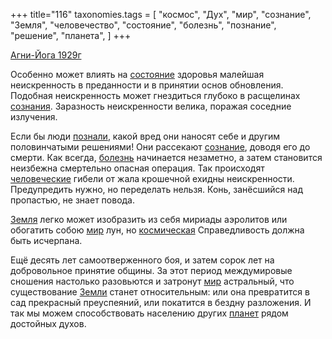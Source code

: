 +++
title="116"
taxonomies.tags = [
 "космос",
 "Дух",
 "мир",
 "сознание",
 "Земля",
 "человечество",
 "состояние",
 "болезнь",
 "познание",
 "решение",
 "планета",
]
+++

[Агни-Йога 1929г](/agni/1929)

Особенно может влиять на [состояние](/tags/состояние) здоровья малейшая неискренность в преданности и в принятии основ обновления. Подобная неискренность может гнездиться глубоко в расщелинах [сознания](/tags/сознание). Заразность неискренности велика, поражая соседние излучения.   

Если бы люди [познали](/tags/познание), какой вред они наносят себе и другим половинчатыми решениями! Они рассекают [сознание](/tags/сознание), доводя его до смерти. Как всегда, [болезнь](/tags/болезнь) начинается незаметно, а затем становится неизбежна смертельно опасная операция. Так происходят [человеческие](/tags/человечество) гибели от жала крошечной ехидны неискренности. Предупредить нужно, но переделать нельзя. Конь, занёсшийся над пропастью, не знает повода.   

[Земля](/tags/Земля) легко может изобразить из себя мириады аэролитов или обогатить собою [мир](/tags/мир) лун, но [космическая](/tags/космос) Справедливость должна быть исчерпана.   

Ещё десять лет самоотверженного боя, и затем сорок лет на добровольное принятие общины. За этот период междумировые сношения настолько разовьются и затронут [мир](/tags/мир) астральный, что существование [Земли](/tags/Земля) станет относительным: или она превратится в сад прекрасный преуспеяний, или покатится в бездну разложения. И так мы можем способствовать населению других [планет](/tags/планета) рядом достойных духов.